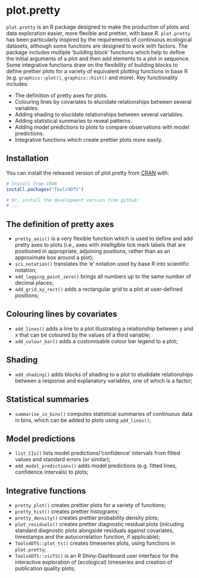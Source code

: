 
# plot.pretty

<!-- badges: start -->

<!-- badges: end -->

`plot.pretty` is an R package designed to make the production of plots
and data exploration easier, more flexible and prettier, with base R.
`plot.pretty` has been particularly inspired by the requirements of
continuous ecological datasets, although some functions are designed to
work with factors. The package includes multiple ‘building block’
functions which help to define the initial arguments of a plot and then
add elements to a plot in sequence. Some integrative functions draw on
the flexibility of building blocks to define prettier plots for a
variety of equivalent plotting functions in base R
(e.g. `graphics::plot()`, `graphics::hist()` and more). Key
functionality includes:

  - The definition of pretty axes for plots.
  - Colouring lines by covariates to elucidate relationships between
    several variables.
  - Adding shading to elucidate relationships between several variables.
  - Adding statistical summaries to reveal patterns.
  - Adding model predictions to plots to compare observations with model
    predictions.
  - Integrative functions which create prettier plots more easily.

## Installation

You can install the released version of plot.pretty from
[CRAN](https://CRAN.R-project.org) with:

``` r
# Install from CRAN 
install.packages("Tools4DTS")

# Or, install the development version from github:
# ... 
```

## The definition of pretty axes

  - `pretty_axis()` is a very flexible function which is used to define
    and add pretty axes to plots (i.e., axes with intelligible tick mark
    labels that are positioned in appropriate, adjoining positions,
    rather than as an approximate box around a plot);
  - `sci_notation()` translates the ‘e’ notation used by base R into
    scientific notation;
  - `add_lagging_point_zero()` brings all numbers up to the same number
    of decimal places;
  - `add_grid_xy_rect()` adds a rectangular grid to a plot at
    user-defined positions;

## Colouring lines by covariates

  - `add_lines()` adds a line to a plot illustrating a relationship
    between y and x that can be coloured by the values of a third
    variable;
  - `add_colour_bar()` adds a customisable colour bar legend to a plot;

## Shading

  - `add_shading()` adds blocks of shading to a plot to eludidate
    relationships between a response and explanatory variables, one of
    which is a factor;

## Statistical summaries

  - `summarise_in_bins()` computes statistical summaries of continuous
    data in bins, which can be added to plots using `add_lines()`;

## Model predictions

  - `list_CIs()` lists model predictions/‘confidence’ intervals from
    fitted values and standard errors (or similar);
  - `add_model_predictions()` adds model predictions (e.g. fitted lines,
    confidence intervals) to plots;

## Integrative functions

  - `pretty_plot()` creates prettier plots for a variety of functions;
  - `pretty_hist()` creates prettier histograms;
  - `pretty_density()` creates prettier probability density plots;
  - `plot_residuals()` creates prettier diagnostic residual plots
    (inlcuding standard diagnostic plots alongside residuals against
    covariates, timestamps and the autocorrelation function, if
    applicable);
  - `Tools4DTS::plot_ts()` creates timeseries plots, using functions in
    `plot.pretty`;
  - `Tools4DTS::visTS()` is an R Shiny-Dashboard user interface for the
    interactive exploration of (ecological) timeseries and creation of
    publication quality plots;

